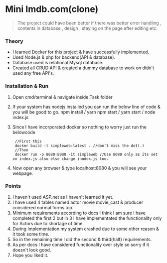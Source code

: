 # Mini Imdb.com(clone)

> The project could have been better if there was better error handling , contents in database , design , staying on the page after editing etc.
  


### Theory
* I learned Docker for this project & have successfully implemented.
* Used Node.js & php for backend(API & database).
* Database used is relational Mysql database.
* Created all CRUD API & created a dummy database to work on didn't used any free API's.

### Installation & Run
1. Open cmd/terminal & navigate inside Task folder
1. If your system has nodejs installed you can run the below line of code & you will be good to go.
		npm install / yarn
		npm start / yarn start / node index.js
2. Since I have incorporated docker so nothing to worry just run the belowcode 
	
		//First this
		docker build -t simpleweb:latest . //don't miss the dot(.)
		//Then
		docker run -p 8080:8080 -it simpleweb //Use 8080 only as its set on index.js also else change inndex.js too.
3. Now open any browser & type localhost:8080 & you will see your webpage.


### Points
1. I haven't used ASP.net as I haven't learned it yet.
2. I have used 4 tables named actor movie movie_cast & producer considered normal forms too.
3. Minimum requirements according to docs I think I am sure I have completed the first 2 but in 3 I have implementated the functionality only for Actors due to shortage of time.
4. During Implementation my system crashed due to some other reason & it took some time.
5. So in the remaining time I did the second & third(half) requirements.
6. As per docs I have considered functionality over style so sorry if it doesn't look good.
7. Hope you liked it. 
 
